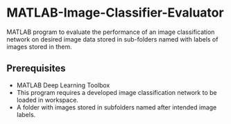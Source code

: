 # MATLAB-Image-Classifier-Evaluator
MATLAB program to evaluate the performance of  an image classification network on desired image data stored in sub-folders named with labels of images stored in them.
## Prerequisites
* MATLAB Deep Learning Toolbox
* This program requires a developed image classification network to be loaded in workspace.
* A folder with images stored in subfolders named after intended image labels.
